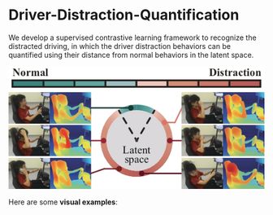 # Driver-Distraction-Quantification

We develop a supervised contrastive learning framework to recognize the distracted driving, in which the driver distraction behaviors can be quantified using their distance from normal behaviors in the latent space.

![illustration](https://github.com/yhh-IV/Driver-Distraction-Quantification/blob/main/images/illustration.jpg)

Here are some **visual examples**:
